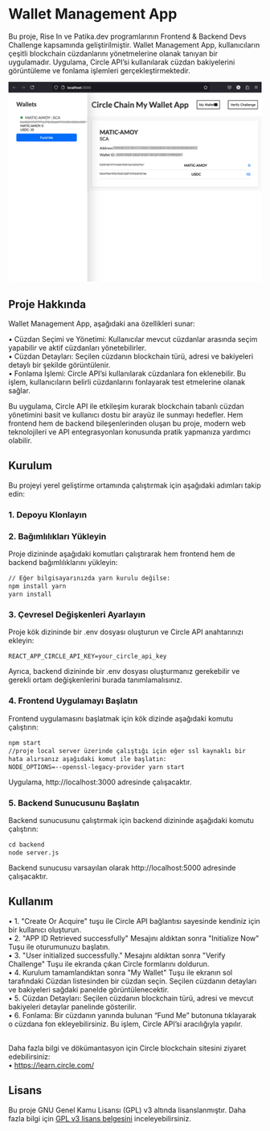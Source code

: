 # Wallet Management App

Bu proje, Rise In ve Patika.dev programlarının Frontend & Backend Devs Challenge kapsamında geliştirilmiştir. Wallet Management App, kullanıcıların çeşitli blockchain cüzdanlarını yönetmelerine olanak tanıyan bir uygulamadır. Uygulama, Circle API’si kullanılarak cüzdan bakiyelerini görüntüleme ve fonlama işlemleri gerçekleştirmektedir.

![alt text](/screenshot.png)

## Proje Hakkında

Wallet Management App, aşağıdaki ana özellikleri sunar:

•	Cüzdan Seçimi ve Yönetimi: Kullanıcılar mevcut cüzdanlar arasında seçim yapabilir ve aktif cüzdanları yönetebilirler. <br>
•	Cüzdan Detayları: Seçilen cüzdanın blockchain türü, adresi ve bakiyeleri detaylı bir şekilde görüntülenir. <br>
•	Fonlama İşlemi: Circle API’si kullanılarak cüzdanlara fon eklenebilir. Bu işlem, kullanıcıların belirli cüzdanlarını fonlayarak test etmelerine olanak sağlar.

Bu uygulama, Circle API ile etkileşim kurarak blockchain tabanlı cüzdan yönetimini basit ve kullanıcı dostu bir arayüz ile sunmayı hedefler. Hem frontend hem de backend bileşenlerinden oluşan bu proje, modern web teknolojileri ve API entegrasyonları konusunda pratik yapmanıza yardımcı olabilir.

## Kurulum

Bu projeyi yerel geliştirme ortamında çalıştırmak için aşağıdaki adımları takip edin:

### 1.	Depoyu Klonlayın
### 2. 	Bağımlılıkları Yükleyin
Proje dizininde aşağıdaki komutları çalıştırarak hem frontend hem de backend bağımlılıklarını yükleyin:
```
// Eğer bilgisayarınızda yarn kurulu değilse:
npm install yarn
yarn install
```
### 3.	Çevresel Değişkenleri Ayarlayın
Proje kök dizininde bir .env dosyası oluşturun ve Circle API anahtarınızı ekleyin:
```
REACT_APP_CIRCLE_API_KEY=your_circle_api_key
```
Ayrıca, backend dizininde bir .env dosyası oluşturmanız gerekebilir ve gerekli ortam değişkenlerini burada tanımlamalısınız.

###	4. Frontend Uygulamayı Başlatın
Frontend uygulamasını başlatmak için kök dizinde aşağıdaki komutu çalıştırın:
```
npm start
//proje local server üzerinde çalıştığı için eğer ssl kaynaklı bir hata alırsanız aşağıdaki komut ile başlatın:
NODE_OPTIONS=--openssl-legacy-provider yarn start
```
Uygulama, http://localhost:3000 adresinde çalışacaktır.

### 5. Backend Sunucusunu Başlatın
Backend sunucusunu çalıştırmak için backend dizininde aşağıdaki komutu çalıştırın:
```
cd backend
node server.js
```
Backend sunucusu varsayılan olarak http://localhost:5000 adresinde çalışacaktır.

## Kullanım

•	1. "Create Or Acquire" tuşu ile Circle API bağlantısı sayesinde kendiniz için bir kullanıcı oluşturun.<br>
•	2. "APP ID Retrieved successfully" Mesajını aldıktan sonra "Initialize Now" Tuşu ile oturumunuzu başlatın.<br>
•	3. "User initialized successfully." Mesajını aldıktan sonra "Verify Challenge" Tuşu ile ekranda çıkan Circle formlarını doldurun.<br>
•	4. Kurulum tamamlandıktan sonra "My Wallet" Tuşu ile ekranın sol tarafındaki Cüzdan listesinden bir cüzdan seçin. Seçilen cüzdanın detayları ve bakiyeleri sağdaki panelde görüntülenecektir.<br> 
•	5. Cüzdan Detayları: Seçilen cüzdanın blockchain türü, adresi ve mevcut bakiyeleri detaylar panelinde gösterilir.<br>
•	6. Fonlama: Bir cüzdanın yanında bulunan “Fund Me” butonuna tıklayarak o cüzdana fon ekleyebilirsiniz. Bu işlem, Circle API’si aracılığıyla yapılır.<br><br>

Daha fazla bilgi ve dökümantasyon için Circle blockchain sitesini ziyaret edebilirsiniz:<br>
•	https://learn.circle.com/ 

## Lisans

Bu proje GNU Genel Kamu Lisansı (GPL) v3 altında lisanslanmıştır. Daha fazla bilgi için [GPL v3 lisans belgesini](https://www.gnu.org/licenses/gpl-3.0.html) inceleyebilirsiniz.
